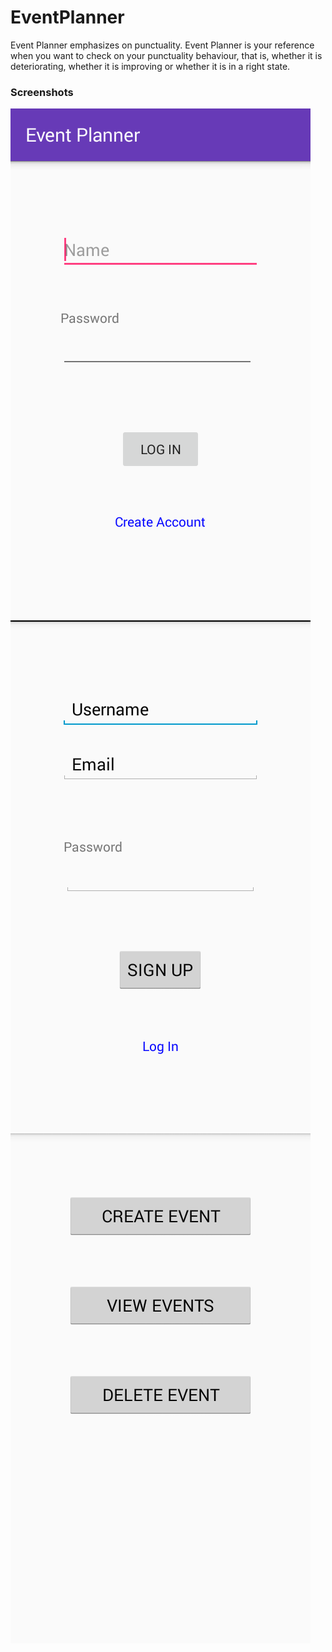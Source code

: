 # EventPlanner
Event Planner emphasizes on punctuality. Event Planner is your reference when you want to check on your punctuality behaviour, that is, whether it is deteriorating, whether it is improving or whether it is in a right state.

### Screenshots
<img src="screenshots/screenshotlogin.png" height="50%" />
<img src="screenshots/screenshotsignup.png" height="50%" />
<img src="screenshots/screenshothome.png" height="50%" />
